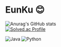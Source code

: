 # EunKu 😊
![Anurag's GitHub stats](https://github-readme-stats.vercel.app/api?username=kangeunku&show_icons=true&theme=radical)  
[![Solved.ac Profile](http://mazassumnida.wtf/api/v2/generate_badge?boj=kegoo1997)](https://solved.ac/kegoo1997/)  

![Java](https://img.shields.io/badge/Java-007396.svg?&style=for-the-badge&logo=Java&logoColor=white)
![Python](https://img.shields.io/badge/Python-3776AB.svg?&style=for-the-badge&logo=Java&logoColor=white)
